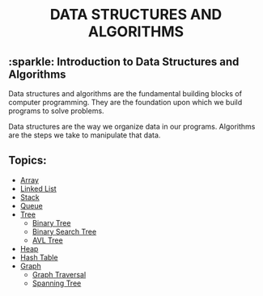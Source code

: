 <br>
<h1 align="center"> DATA STRUCTURES AND ALGORITHMS </h1>
<h2> :sparkle: Introduction to Data Structures and Algorithms </h2>
<p> Data structures and algorithms are the fundamental building blocks of computer programming. They are the foundation upon which we build programs to solve problems. </p>
<p> Data structures are the way we organize data in our programs. Algorithms are the steps we take to manipulate that data. </p>

<h2>Topics:</h2>

- [Array](./array/ARRAY.md)
- [Linked List](./linked-list/LINKED-LIST.md)
- [Stack](./stack/STACK.md)
- [Queue](./queue/QUEUE.md)
- [Tree](./tree/TREE.md)
  - [Binary Tree](./tree/binary-tree/BINARY-TREE.md)
  - [Binary Search Tree](./tree/binary-search-tree/BINARY-SEARCH-TREE.md)
  - [AVL Tree](./tree/AVL-tree/AVL-TREE.md)
- [Heap](./heap/HEAP.md)
- [Hash Table](./hash-table/HASH-TABLE.md)
- [Graph](./graph/GRAPH.md)
  - [Graph Traversal](./graph/graph-traversal/GRAPH-TRAVERSAL.md)
  - [Spanning Tree](./graph/spanning-tree/SPANNING-TREE.md)

